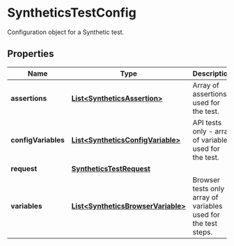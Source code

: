 

# SyntheticsTestConfig

Configuration object for a Synthetic test.

## Properties

Name | Type | Description | Notes
------------ | ------------- | ------------- | -------------
**assertions** | [**List&lt;SyntheticsAssertion&gt;**](SyntheticsAssertion.md) | Array of assertions used for the test. | 
**configVariables** | [**List&lt;SyntheticsConfigVariable&gt;**](SyntheticsConfigVariable.md) | API tests only - array of variables used for the test. |  [optional]
**request** | [**SyntheticsTestRequest**](SyntheticsTestRequest.md) |  |  [optional]
**variables** | [**List&lt;SyntheticsBrowserVariable&gt;**](SyntheticsBrowserVariable.md) | Browser tests only - array of variables used for the test steps. |  [optional]



